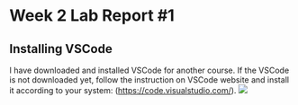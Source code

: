 # Week 2 Lab Report #1
## Installing VSCode
I have downloaded and installed VSCode for another course. If the VSCode is not downloaded yet, follow the instruction on VSCode website and install it according to your system:
(https://code.visualstudio.com/).
![](https://github.com/zhh02/Week-2-Lab-Report/blob/main/VSCode.jpg)

